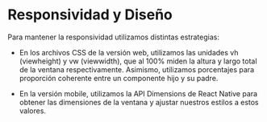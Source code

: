 # Responsividad y Diseño

Para mantener la responsividad utilizamos distintas estrategias:

- En los archivos CSS de la versión web, utilizamos las unidades vh (viewheight) y vw (viewwidth), que al 100% miden la altura y largo total de la ventana respectivamente. Asimismo, utilizamos porcentajes para proporción coherente entre un componente hijo y su padre.

- En la versión mobile, utilizamos la API Dimensions de React Native para obtener las dimensiones de la ventana y ajustar nuestros estilos a estos valores.